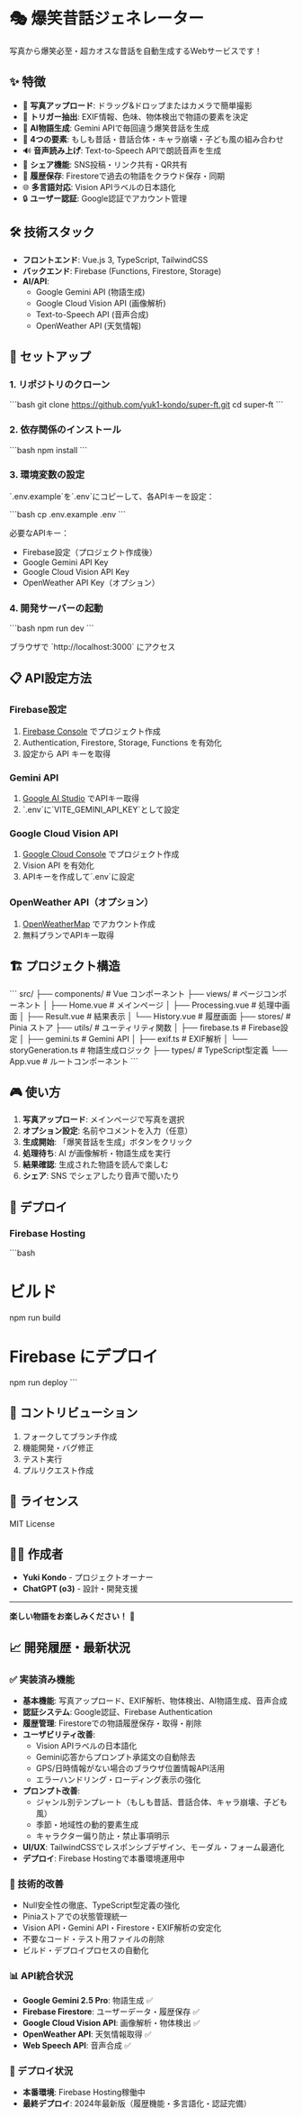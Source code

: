 # 🎭 爆笑昔話ジェネレーター

写真から爆笑必至・超カオスな昔話を自動生成するWebサービスです！

## ✨ 特徴

- 📸 **写真アップロード**: ドラッグ&ドロップまたはカメラで簡単撮影
- 🎯 **トリガー抽出**: EXIF情報、色味、物体検出で物語の要素を決定
- 🤖 **AI物語生成**: Gemini APIで毎回違う爆笑昔話を生成
- 🎨 **4つの要素**: もしも昔話・昔話合体・キャラ崩壊・子ども風の組み合わせ
- 🔊 **音声読み上げ**: Text-to-Speech APIで朗読音声を生成
- 📱 **シェア機能**: SNS投稿・リンク共有・QR共有
- 📖 **履歴保存**: Firestoreで過去の物語をクラウド保存・同期
- 🌐 **多言語対応**: Vision APIラベルの日本語化
- 🔒 **ユーザー認証**: Google認証でアカウント管理

## 🛠️ 技術スタック

- **フロントエンド**: Vue.js 3, TypeScript, TailwindCSS
- **バックエンド**: Firebase (Functions, Firestore, Storage)
- **AI/API**: 
  - Google Gemini API (物語生成)
  - Google Cloud Vision API (画像解析)
  - Text-to-Speech API (音声合成)
  - OpenWeather API (天気情報)

## 🚀 セットアップ

### 1. リポジトリのクローン

\`\`\`bash
git clone https://github.com/yuk1-kondo/super-ft.git
cd super-ft
\`\`\`

### 2. 依存関係のインストール

\`\`\`bash
npm install
\`\`\`

### 3. 環境変数の設定

\`.env.example\`を\`.env\`にコピーして、各APIキーを設定：

\`\`\`bash
cp .env.example .env
\`\`\`

必要なAPIキー：
- Firebase設定（プロジェクト作成後）
- Google Gemini API Key
- Google Cloud Vision API Key
- OpenWeather API Key（オプション）

### 4. 開発サーバーの起動

\`\`\`bash
npm run dev
\`\`\`

ブラウザで \`http://localhost:3000\` にアクセス

## 📋 API設定方法

### Firebase設定
1. [Firebase Console](https://console.firebase.google.com/) でプロジェクト作成
2. Authentication, Firestore, Storage, Functions を有効化
3. 設定から API キーを取得

### Gemini API
1. [Google AI Studio](https://aistudio.google.com/) でAPIキー取得
2. \`.env\`に\`VITE_GEMINI_API_KEY\`として設定

### Google Cloud Vision API
1. [Google Cloud Console](https://console.cloud.google.com/) でプロジェクト作成
2. Vision API を有効化
3. APIキーを作成して\`.env\`に設定

### OpenWeather API（オプション）
1. [OpenWeatherMap](https://openweathermap.org/api) でアカウント作成
2. 無料プランでAPIキー取得

## 🏗️ プロジェクト構造

\`\`\`
src/
├── components/          # Vue コンポーネント
├── views/              # ページコンポーネント
│   ├── Home.vue        # メインページ
│   ├── Processing.vue  # 処理中画面
│   ├── Result.vue      # 結果表示
│   └── History.vue     # 履歴画面
├── stores/             # Pinia ストア
├── utils/              # ユーティリティ関数
│   ├── firebase.ts     # Firebase設定
│   ├── gemini.ts       # Gemini API
│   ├── exif.ts         # EXIF解析
│   └── storyGeneration.ts # 物語生成ロジック
├── types/              # TypeScript型定義
└── App.vue             # ルートコンポーネント
\`\`\`

## 🎮 使い方

1. **写真アップロード**: メインページで写真を選択
2. **オプション設定**: 名前やコメントを入力（任意）
3. **生成開始**: 「爆笑昔話を生成」ボタンをクリック
4. **処理待ち**: AI が画像解析・物語生成を実行
5. **結果確認**: 生成された物語を読んで楽しむ
6. **シェア**: SNS でシェアしたり音声で聞いたり

## 🔄 デプロイ

### Firebase Hosting

\`\`\`bash
# ビルド
npm run build

# Firebase にデプロイ
npm run deploy
\`\`\`

## 🤝 コントリビューション

1. フォークしてブランチ作成
2. 機能開発・バグ修正
3. テスト実行
4. プルリクエスト作成

## 📄 ライセンス

MIT License

## 👨‍💻 作成者

- **Yuki Kondo** - プロジェクトオーナー
- **ChatGPT (o3)** - 設計・開発支援

---

**楽しい物語をお楽しみください！** 🎉

## 📈 開発履歴・最新状況

### ✅ 実装済み機能
- **基本機能**: 写真アップロード、EXIF解析、物体検出、AI物語生成、音声合成
- **認証システム**: Google認証、Firebase Authentication
- **履歴管理**: Firestoreでの物語履歴保存・取得・削除
- **ユーザビリティ改善**: 
  - Vision APIラベルの日本語化
  - Gemini応答からプロンプト承諾文の自動除去
  - GPS/日時情報がない場合のブラウザ位置情報API活用
  - エラーハンドリング・ローディング表示の強化
- **プロンプト改善**: 
  - ジャンル別テンプレート（もしも昔話、昔話合体、キャラ崩壊、子ども風）
  - 季節・地域性の動的要素生成
  - キャラクター偏り防止・禁止事項明示
- **UI/UX**: TailwindCSSでレスポンシブデザイン、モーダル・フォーム最適化
- **デプロイ**: Firebase Hostingで本番環境運用中

### 🔧 技術的改善
- Null安全性の徹底、TypeScript型定義の強化
- Piniaストアでの状態管理統一
- Vision API・Gemini API・Firestore・EXIF解析の安定化
- 不要なコード・テスト用ファイルの削除
- ビルド・デプロイプロセスの自動化

### 📊 API統合状況
- **Google Gemini 2.5 Pro**: 物語生成 ✅
- **Firebase Firestore**: ユーザーデータ・履歴保存 ✅
- **Google Cloud Vision API**: 画像解析・物体検出 ✅
- **OpenWeather API**: 天気情報取得 ✅
- **Web Speech API**: 音声合成 ✅

### 🚀 デプロイ状況
- **本番環境**: Firebase Hosting稼働中
- **最終デプロイ**: 2024年最新版（履歴機能・多言語化・認証完備）
